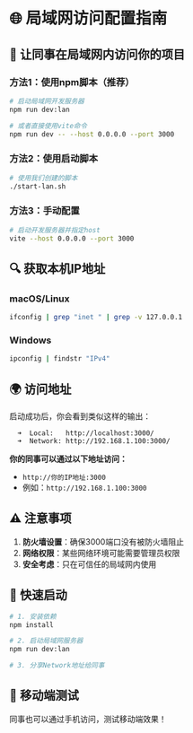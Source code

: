 # 🌐 局域网访问配置指南

## 📱 让同事在局域网内访问你的项目

### **方法1：使用npm脚本（推荐）**

```bash
# 启动局域网开发服务器
npm run dev:lan

# 或者直接使用vite命令
npm run dev -- --host 0.0.0.0 --port 3000
```

### **方法2：使用启动脚本**

```bash
# 使用我们创建的脚本
./start-lan.sh
```

### **方法3：手动配置**

```bash
# 启动开发服务器并指定host
vite --host 0.0.0.0 --port 3000
```

## 🔍 获取本机IP地址

### **macOS/Linux**
```bash
ifconfig | grep "inet " | grep -v 127.0.0.1
```

### **Windows**
```bash
ipconfig | findstr "IPv4"
```

## 🌍 访问地址

启动成功后，你会看到类似这样的输出：

```
  ➜  Local:   http://localhost:3000/
  ➜  Network: http://192.168.1.100:3000/
```

**你的同事可以通过以下地址访问：**
- `http://你的IP地址:3000`
- 例如：`http://192.168.1.100:3000`

## ⚠️ 注意事项

1. **防火墙设置**：确保3000端口没有被防火墙阻止
2. **网络权限**：某些网络环境可能需要管理员权限
3. **安全考虑**：只在可信任的局域网内使用

## 🚀 快速启动

```bash
# 1. 安装依赖
npm install

# 2. 启动局域网服务器
npm run dev:lan

# 3. 分享Network地址给同事
```

## 📱 移动端测试

同事也可以通过手机访问，测试移动端效果！
